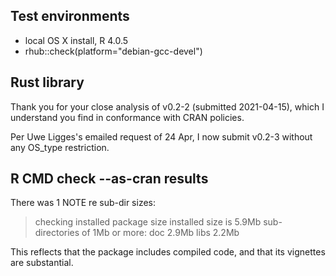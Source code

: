## Test environments
* local OS X install, R 4.0.5
* rhub::check(platform="debian-gcc-devel")

## Rust library

Thank you for your close analysis of v0.2-2
(submitted 2021-04-15), which I understand
you find in conformance with CRAN policies.

Per Uwe Ligges's emailed request of 24 Apr,
I now submit v0.2-3 without any OS_type
restriction.

## R CMD check --as-cran results
There was 1 NOTE re sub-dir sizes:

> checking installed package size
>   installed size is  5.9Mb
>   sub-directories of 1Mb or more:
>     doc    2.9Mb
>     libs   2.2Mb

This reflects that the package includes
compiled code, and that its vignettes are
substantial.
